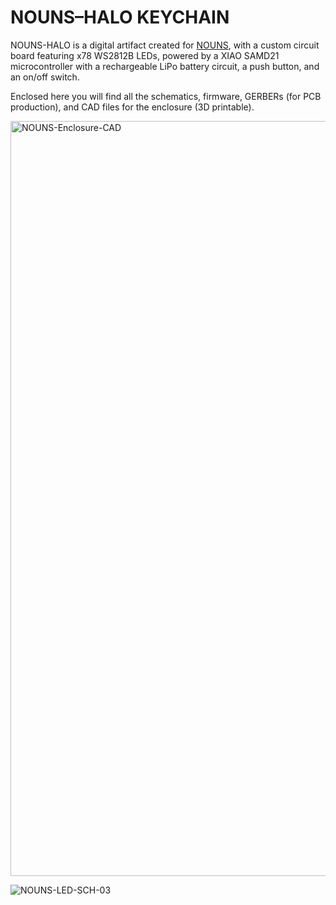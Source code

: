 # NOUNS–HALO KEYCHAIN
NOUNS-HALO is a digital artifact created for [NOUNS](https://nouns.wtf), with a custom circuit board featuring x78 WS2812B LEDs, powered by a XIAO SAMD21 microcontroller with a rechargeable LiPo battery circuit, a push button, and an on/off switch.

Enclosed here you will find all the schematics, firmware, GERBERs (for PCB production), and CAD files for the enclosure (3D printable).

<img width="1208" alt="NOUNS-Enclosure-CAD" src="https://github.com/tigrisli/nouns-halo/assets/6921664/4e3b68ef-4250-47c9-83b4-b0216fcb7891">

![NOUNS-LED-SCH-03](https://github.com/tigrisli/nouns-halo/assets/6921664/2793fd83-3b1b-40a7-9139-a98ea5d658de)

